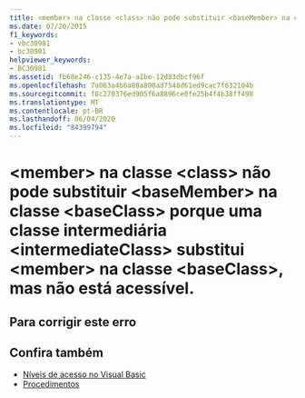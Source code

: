 ```yaml
---
title: <member> na classe <class> não pode substituir <baseMember> na classe <baseClass> porque uma classe intermediária <intermediateClass> substitui <member> na classe <baseClass>, mas não está acessível.
ms.date: 07/20/2015
f1_keywords:
- vbc30981
- bc30981
helpviewer_keywords:
- BC30981
ms.assetid: fb68e246-c135-4e7a-a1be-12d83dbcf96f
ms.openlocfilehash: 7a063a4b6a08a800ad7548d61ed9cac7f632104b
ms.sourcegitcommit: f8c270376ed905f6a8896ce0fe25b4f4b38ff498
ms.translationtype: MT
ms.contentlocale: pt-BR
ms.lasthandoff: 06/04/2020
ms.locfileid: "84399794"
---
```

# <a name="member-in-class-class-cannot-override-basemember-in-class-baseclass-because-an-intermediate-class-intermediateclass-overrides-member-in-class-baseclass-but-is-not-accessible"></a>\<member> na classe \<class> não pode substituir \<baseMember> na classe \<baseClass> porque uma classe intermediária \<intermediateClass> substitui \<member> na classe \<baseClass>, mas não está acessível.

## <a name="to-correct-this-error"></a>Para corrigir este erro

## <a name="see-also"></a>Confira também

- [Níveis de acesso no Visual Basic](../programming-guide/language-features/declared-elements/access-levels.md)
- [Procedimentos](../programming-guide/language-features/procedures/index.md)
